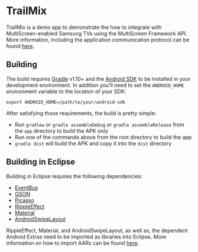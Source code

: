 # TrailMix

TrailMix is a demo app to demonstrate the how to integrate with MultiScreen-enabled Samsung
TVs using the MultiScreen Framework API. More information, including the application
communication protocol can be found [here](https://github.com/MultiScreenSDK/trailmix-tv/blob/master/trailmix.md).

## Building

The build requires [Gradle](http://www.gradle.org/downloads)
v1.10+ and the [Android SDK](http://developer.android.com/sdk/index.html)
to be installed in your development environment. In addition you'll need to set
the `ANDROID_HOME` environment variable to the location of your SDK:

    export ANDROID_HOME=/path/to/your/android-sdk

After satisfying those requirements, the build is pretty simple:

* Run `gradlew` or `gradle assembleDebug` or `gradle assembleRelease` from the `app` directory to
  build the APK only
* Run one of the commands above from the root directory to build the app
* `gradle dist` will build the APK and copy it into the `dist` directory

## Building in Eclipse

Building in Eclipse requires the following dependencies:

* [EventBus](https://github.com/greenrobot/EventBus)
* [GSON](https://github.com/google/gson)
* [Picasso](https://github.com/square/picasso)
* [RippleEffect](https://github.com/traex/RippleEffect)
* [Material](https://github.com/rey5137/material)
* [AndroidSwipeLayout](https://github.com/daimajia/AndroidSwipeLayout)

RippleEffect, Material, and AndroidSwipeLayout, as well as, the dependent Android Extras need to be
imported as libraries into Eclipse. More information on how to import AARs can be found
[here](https://commonsware.com/blog/2014/07/03/consuming-aars-eclipse.html).
